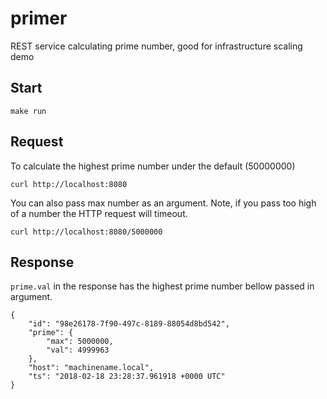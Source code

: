 # primer
REST service calculating prime number, good for infrastructure scaling demo 

## Start

```
make run
```

## Request

To calculate the highest prime number under the default (50000000)

```
curl http://localhost:8080 
```

You can also pass max number as an argument. Note, if you pass too high of a number the HTTP request will timeout.

```
curl http://localhost:8080/5000000
```

## Response

`prime.val` in the response has the highest prime number bellow passed in argument. 

```
{
    "id": "98e26178-7f90-497c-8189-88054d8bd542",
    "prime": {
        "max": 5000000,
        "val": 4999963
    },
    "host": "machinename.local",
    "ts": "2018-02-18 23:28:37.961918 +0000 UTC"
}
```